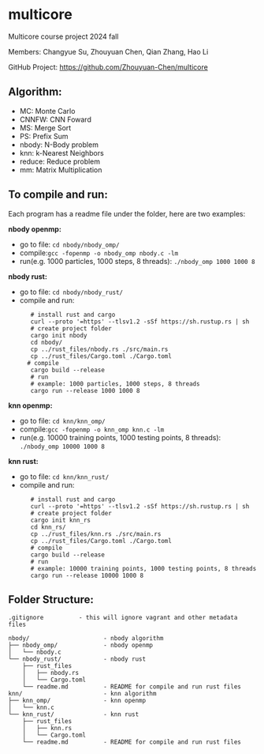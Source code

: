 # multicore

Multicore course project 2024 fall

Members: Changyue Su, Zhouyuan Chen, Qian Zhang, Hao Li

GitHub Project: https://github.com/Zhouyuan-Chen/multicore

## Algorithm:

- MC: Monte Carlo
- CNNFW: CNN Foward
- MS: Merge Sort
- PS: Prefix Sum
- nbody: N-Body problem
- knn: k-Nearest Neighbors
- reduce: Reduce problem
- mm: Matrix Multiplication

## To compile and run:
Each program has a readme file under the folder, here are two examples:

**nbody openmp:**
- go to file: ```cd nbody/nbody_omp/```
- compile:```gcc -fopenmp -o nbody_omp nbody.c -lm```
- run(e.g. 1000 particles, 1000 steps, 8 threads): ```./nbody_omp 1000 1000 8```

**nbody rust:**
- go to file: ```cd nbody/nbody_rust/```
- compile and run:
   ```
      # install rust and cargo
      curl --proto '=https' --tlsv1.2 -sSf https://sh.rustup.rs | sh
      # create project folder
      cargo init nbody
      cd nbody/
      cp ../rust_files/nbody.rs ./src/main.rs
      cp ../rust_files/Cargo.toml ./Cargo.toml
     # compile
      cargo build --release
      # run 
      # example: 1000 particles, 1000 steps, 8 threads
      cargo run --release 1000 1000 8
  ```

**knn openmp:**
- go to file: ```cd knn/knn_omp/```
- compile:```gcc -fopenmp -o knn_omp knn.c -lm```
- run(e.g. 10000 training points, 1000 testing points, 8 threads): ```./nbody_omp 10000 1000 8```

**knn rust:**
- go to file: ```cd knn/knn_rust/```
- compile and run:
   ```
      # install rust and cargo
      curl --proto '=https' --tlsv1.2 -sSf https://sh.rustup.rs | sh
      # create project folder
      cargo init knn_rs
      cd knn_rs/
      cp ../rust_files/knn.rs ./src/main.rs
      cp ../rust_files/Cargo.toml ./Cargo.toml
      # compile
      cargo build --release
      # run 
      # example: 10000 training points, 1000 testing points, 8 threads
      cargo run --release 10000 1000 8
  ```
   
## Folder Structure:
```text
.gitignore          - this will ignore vagrant and other metadata files

nbody/                     - nbody algorithm
├── nbody_omp/             - nbody openmp
│   └── nbody.c        
└── nbody_rust/            - nbody rust
    ├── rust_files
    │   ├── nbody.rs
    │   └── Cargo.toml
    └── readme.md          - README for compile and run rust files
knn/                       - knn algorithm
├── knn_omp/               - knn openmp
│   └── knn.c        
└── knn_rust/              - knn rust
    ├── rust_files
    │   ├── knn.rs
    │   └── Cargo.toml
    └── readme.md          - README for compile and run rust files
```
